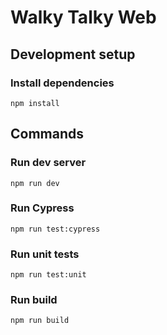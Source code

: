 # Walky Talky Web

## Development setup
### Install dependencies
```
npm install
```

## Commands
### Run dev server
```
npm run dev
```

### Run Cypress
```
npm run test:cypress
```

### Run unit tests
```
npm run test:unit
```

### Run build
```
npm run build
```